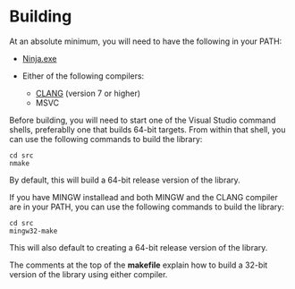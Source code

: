 # Building

At an absolute minimum, you will need to have the following in your PATH:

- [Ninja.exe](https://github.com/ninja-build/ninja)

- Either of the following compilers:
  - [CLANG](https://clang.llvm.org/) (version 7 or higher)
  - MSVC

Before building, you will need to start one of the Visual Studio command shells, preferablly one that builds 64-bit targets. From within that shell, you can use the following commands to build the library:

	cd src
	nmake

By default, this will build a 64-bit release version of the library.

If you have MINGW installead and both MINGW and the CLANG compiler are in your PATH, you can use the following commands to build the library:

	cd src
	mingw32-make

This will also default to creating a 64-bit release version of the library.

The comments at the top of the **makefile** explain how to build a 32-bit version of the library using either compiler.
